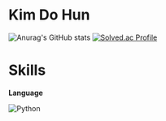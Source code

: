 # **Kim Do Hun**

![Anurag's GitHub stats](https://github-readme-stats.vercel.app/api?username=orangNLP&show_icons=true&theme=dracula) [![Solved.ac Profile](http://mazassumnida.wtf/api/v2/generate_badge?boj=khyp1210)](https://solved.ac/khyp1210/)

# Skills

**Language**

![Python](https://img.shields.io/badge/Python-3776AB.svg?&style=for-the-badge&logo=Python&logoColor=White)
